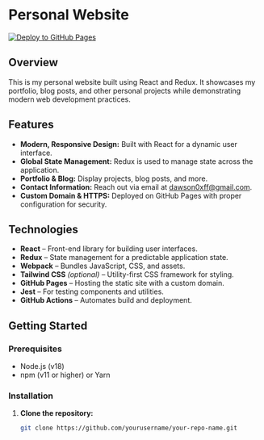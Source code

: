 # Personal Website

[![Deploy to GitHub Pages](https://github.com/he1l0world/suyang.github.io/actions/workflows/node.js.yml/badge.svg?branch=main)](https://github.com/he1l0world/suyang.github.io/actions/workflows/node.js.yml)

## Overview

This is my personal website built using React and Redux. It showcases my
portfolio, blog posts, and other personal projects while demonstrating modern
web development practices.

## Features

- **Modern, Responsive Design:** Built with React for a dynamic user interface.
- **Global State Management:** Redux is used to manage state across the
  application.
- **Portfolio & Blog:** Display projects, blog posts, and more.
- **Contact Information:** Reach out via email at
  [dawson0xff@gmail.com](mailto:dawson0xff@gmail.com).
- **Custom Domain & HTTPS:** Deployed on GitHub Pages with proper configuration
  for security.

## Technologies

- **React** – Front-end library for building user interfaces.
- **Redux** – State management for a predictable application state.
- **Webpack** – Bundles JavaScript, CSS, and assets.
- **Tailwind CSS** _(optional)_ – Utility-first CSS framework for styling.
- **GitHub Pages** – Hosting the static site with a custom domain.
- **Jest** – For testing components and utilities.
- **GitHub Actions** – Automates build and deployment.

## Getting Started

### Prerequisites

- Node.js (v18)
- npm (v11 or higher) or Yarn

### Installation

1. **Clone the repository:**

   ```bash
   git clone https://github.com/yourusername/your-repo-name.git
   ```
